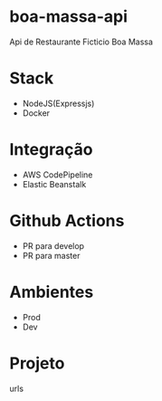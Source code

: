 # boa-massa-api
Api de Restaurante Ficticio Boa Massa

# Stack
- NodeJS(Expressjs)
- Docker

# Integração

- AWS CodePipeline
- Elastic Beanstalk

# Github Actions
- PR para develop
- PR para master

# Ambientes
- Prod
- Dev

# Projeto
urls
